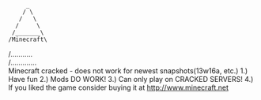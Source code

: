          _ 
        / \
       /   \
      /     \
     /_______\
    /Minecraft\
   /...........\
  /.............\
Minecraft cracked  - does not work for newest snapshots(13w16a, etc.)
1.) Have fun
2.) Mods DO WORK!
3.) Can only play on CRACKED SERVERS!
4.) If you liked the game consider buying it at http://www.minecraft.net
